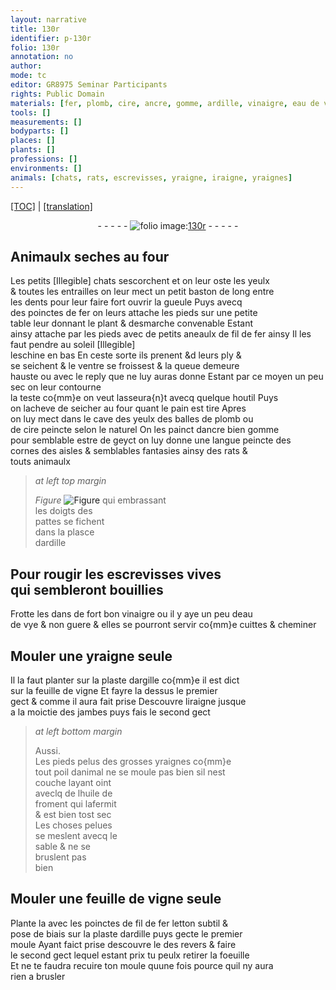 ```yaml
---
layout: narrative
title: 130r
identifier: p-130r
folio: 130r
annotation: no
author:
mode: tc
editor: GR8975 Seminar Participants
rights: Public Domain
materials: [fer, plomb, cire, ancre, gomme, ardille, vinaigre, eau de vye, argille, feuille de vigne, huile de froment, letton]
tools: []
measurements: []
bodyparts: []
places: []
plants: []
professions: []
environments: []
animals: [chats, rats, escrevisses, yraigne, iraigne, yraignes]
---
```


<p><a href="{{ site.baseurl }}/diplomatic/">[TOC]</a> | <a href="{{ site.baseurl }}/texts/p-130r_tl/">[translation]</a></p><div class="folio" align="center">- - - - - <a href="http://gallica.bnf.fr/ark:/12148/btv1b10500001g/f265.item.r=" target="_blank"><img src="https://cu-mkp.github.io/2017-workshop-edition/assets/photo-icon.png" alt="folio image: " style="display:inline-block; margin-bottom:-3px;"/>130r</a> - - - - - </div>  
  

## Animaulx seches au four

 
Les petits <span class="del">[Illegible]</span> <span class="al">chats</span> sescorchent et on leur oste les yeulx<br/> & toutes les entrailles on leur mect un petit baston de long entre<br/> les dents pour leur faire fort ouvrir la gueule Puys avecq<br/> des poinctes de <span class="m">fer</span> on leurs attache les pieds sur une petite<br/> table leur donnant le plant & desmarche convenable Estant<br/> ainsy attache par les pieds <span class="add">avec de petits aneaulx de fil de <span class="m">fer</span> ainsy</span> Il les faut pendre au soleil [Illegible]<br/> leschine en bas En ceste sorte ils prenent <span class="del">&d</span> leurs ply &<br/> se seichent & le ventre se froissest & la queue demeure<br/> hauste <span class="add">ou avec le reply que ne luy auras donne</span> Estant par ce moyen un peu sec on leur contourne<br/> la teste co{mm}e on veut lasseura{n}t avecq quelque houtil Puys<br/> on lacheve de seicher au four quant le pain est tire Apres<br/> on luy mect dans le cave des yeulx des balles de <span class="m">plomb</span> ou<br/> de <span class="m">cire</span> peincte selon le naturel On les painct d<span class="m">ancre</span> bien <span class="m">gomme</span><br/> pour semblable estre de geyct on luy donne une langue peincte des<br/> cornes des aisles & semblables fantasies ainsy des <span class="al">rats</span> &<br/> touts animaulx
 
> *at left top margin*
> 
> 
>   
> *Figure*
> <a href="https://drive.google.com/open?id=0B9-oNrvWdlO5cHVsNnNVQ1l5RnM" target="_blank"><img src="https://cu-mkp.github.io/GR8975-edition/assets/photo-icon.png" alt="Figure" style="display:inline-block; margin-bottom:-3px;"/></a>
 qui embrassant<br/> les doigts des<br/> pattes se fichent<br/> dans la plasce<br/> d<span class="m">ardille</span>
 
 
  

## Pour rougir les <span class="al">escrevisses</span> vives<br/> qui sembleront bouillies

 
Frotte les dans de fort bon <span class="m">vinaigre</span> ou il y aye un peu d<span class="m">eau<br/> de vye</span> & non guere & elles se pourront servir co{mm}e cuittes & cheminer

 
  

## Mouler une <span class="al">yraigne</span> seule

 
Il la faut planter sur la plaste d<span class="m">argille</span> co{mm}e il est dict<br/> sur la <span class="m">feuille de vigne</span> Et fayre la dessus le premier<br/> gect & comme il aura fait prise Descouvre l<span class="al">iraigne</span> jusque<br/> a la moictie des jambes puys fais le second gect
 
> *at left bottom margin*
> 
> 
>   Aussi.<br/> Les pieds pelus des grosses <span class="al">yraignes</span> co{mm}e<br/> tout poil danimal ne se moule pas bien sil nest<br/> couche layant oint<br/> aveclq de l<span class="m">huile de<br/> froment</span> qui lafermit<br/> & est bien tost sec<br/> Les choses pelues<br/> se meslent avecq le<br/> sable & ne se<br/> bruslent pas<br/> bien
 
 
  

## Mouler une <span class="m">feuille de vigne</span> seule

 
Plante la avec les poinctes de fil de <span class="del">fer</span> <span class="m">letton</span> subtil &<br/> pose de biais sur la plaste d<span class="m">ardille</span> puys gecte le premier<br/> moule Ayant faict prise descouvre le <span class="del">des</span> revers & faire<br/> le second gect lequel estant prix tu peulx retirer la foeuille<br/> Et ne te faudra recuire ton moule quune fois pource quil ny aura<br/> rien a brusler 

